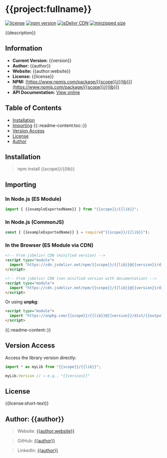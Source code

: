 <!-- 
README Template
Placeholders: {{...}} from project.settings.jsonc
Dynamic blocks: {{::command:...::}} resolved at generation time
-->

# {{project:fullname}} 

[![license](https://img.shields.io/npm/l/{{scope}}/{{lib}})](https://github.com/{{git:username}}/{{git:repository-name}}/blob/master/LICENSE)
[![npm version](https://img.shields.io/npm/v/{{scope}}/{{lib}})](https://www.npmjs.com/package/{{scope}}/{{lib}})
[![jsDelivr CDN](https://data.jsdelivr.com/v1/package/npm/{{scope}}/{{lib}}/badge)](https://www.jsdelivr.com/package/npm/{{scope}}/{{lib}})
[![minzipped size](https://badgen.net/bundlephobia/minzip/{{scope}}/{{lib}})](https://bundlephobia.com/package/{{scope}}/{{lib}})

{{description}}

## Information
- **Current Version:** {{version}}
- **Author:** {{author}}
- **Website:** {{author:website}}
- **License:** {{license}}
- **NPM:** [https://www.npmjs.com/package/{{scope}}/{{lib}}](https://www.npmjs.com/package/{{scope}}/{{lib}})
- **API Documentation:** [View online](https://{{git:username}}.github.io/{{git:repository-name}}/)

## Table of Contents
- [Installation](#installation)
- [Importing](#importing)
{{::readme-content:toc::}}
- [Version Access](#version-access)
- [License](#license)
- [Author](#author)

## Installation

> npm install {{scope}}/{{lib}}

## Importing

### In Node.js (ES Module)

```js
import { {{exampleExportedName}} } from "{{scope}}/{{lib}}";
```

### In Node.js (CommonJS)

```js
const { {{exampleExportedName}} } = require("{{scope}}/{{lib}}");
```

### In the Browser (ES Module via CDN)

```html
<!-- From jsDelivr CDN (minified version) -->
<script type="module">
  import "https://cdn.jsdelivr.net/npm/{{scope}}/{{lib}}@{{version}}/dist/{{outputBaseFilename}}.umd.min.js";
</script>

<!-- From jsDelivr CDN (non minified version with documentation) -->
<script type="module">
  import "https://cdn.jsdelivr.net/npm/{{scope}}/{{lib}}@{{version}}/dist/{{outputBaseFilename}}.umd.js";
</script>
```

<!-- CONTENT -->
Or using **unpkg**:

```html
<script type="module">
  import "https://unpkg.com/{{scope}}/{{lib}}@{{version}}/dist/{{outputBaseFilename}}.umd.min.js";
</script>
```

{{::readme-content::}}

## Version Access

Access the library version directly:
```js
import * as myLib from "{{scope}}/{{lib}}";

myLib.Version // → e.g., "{{version}}"
```

## License

{{license:short-text}}

## Author: {{author}}

> Website: [{{author:website}}]({{author:website}})

> GitHub: [{{author}}](https://github.com/{{git:username}})

> LinkedIn: [{{author}}](https://www.linkedin.com/in/{{author:linkedin:username}})